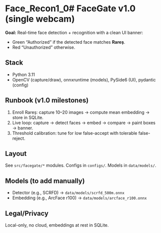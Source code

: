 # Face_Recon1_0# FaceGate v1.0 (single webcam)

**Goal:** Real-time face detection + recognition with a clean UI banner:
- Green “Authorized” if the detected face matches **Rareș**.
- Red “Unauthorized” otherwise.

## Stack
- Python 3.11
- OpenCV (capture/draw), onnxruntime (models), PySide6 (UI), pydantic (config)

## Runbook (v1.0 milestones)
1. Enroll Rareș: capture 10–20 images → compute mean embedding → store in SQLite.
2. Live loop: capture → detect faces → embed → compare → paint boxes → banner.
3. Threshold calibration: tune for low false-accept with tolerable false-reject.

## Layout
See `src/facegate/*` modules. Configs in `configs/`. Models in `data/models/`.

## Models (to add manually)
- Detector (e.g., SCRFD) → `data/models/scrfd_500m.onnx`
- Embedding (e.g., ArcFace r100) → `data/models/arcface_r100.onnx`

## Legal/Privacy
Local-only, no cloud, embeddings at rest in SQLite.
